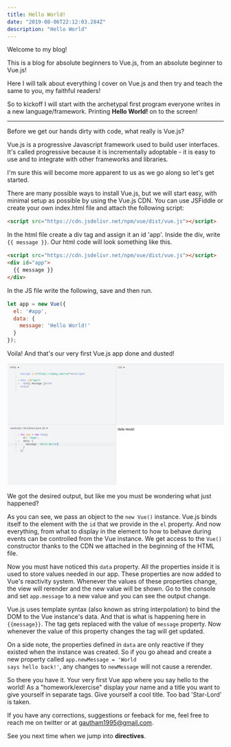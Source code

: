 ```yaml
---
title: Hello World!
date: "2019-08-06T22:12:03.284Z"
description: "Hello World"
---
```


Welcome to my blog!

This is a blog for absolute beginners to Vue.js, from an absolute beginner to Vue.js!

Here I will talk about everything I cover on Vue.js and then try and teach the same to you, my faithful readers!

So to kickoff I will start with the archetypal first program everyone writes in a new language/framework. Printing **Hello World!** on to the screen!

---

Before we get our hands dirty with code, what really is Vue.js?

Vue.js is a progressive Javascript framework used to build user interfaces. It's called progressive because it is incrementally adoptable - it is easy to use and to integrate with other frameworks and libraries.

I'm sure this will become more apparent to us as we go along so let's get started.

There are many possible ways to install Vue.js, but we will start easy, with minimal setup as possible by using the Vue.js CDN. You can use JSFiddle or create your own index.html file and attach the following script:

```html
<script src="https://cdn.jsdelivr.net/npm/vue/dist/vue.js"></script>
```

In the html file create a div tag and assign it an id 'app'. Inside the div, write <code>{{ message }}</code>. Our html code will look something like this.

```html
<script src="https://cdn.jsdelivr.net/npm/vue/dist/vue.js"></script>
<div id="app">
  {{ message }}
</div>
```

In the JS file write the following, save and then run.

```javascript
let app = new Vue({
  el: '#app',
  data: {
    message: 'Hello World!'
  }
});
```

Voila! And that's our very first Vue.js app done and dusted!

![Our very first app - Hello World!](./hello-world.jpg)

We got the desired output, but like me you must be wondering what just happened?

As you can see, we pass an object to the <code>new Vue()</code> instance. Vue.js binds itself to the element with the <code>id</code> that we provide in the <code>el</code> property. And now everything, from what to display in the element to how to behave during events can be controlled from the Vue instance. We get access to the <code>Vue()</code> constructor thanks to the CDN we attached in the beginning of the HTML file.

Now you must have noticed this <code>data</code> property. All the properties inside it is used to store values needed in our app. These properties are now added to Vue's reactivity system. Whenever the values of these properties change, the view will rerender and the new value will be shown. Go to the console and set <code>app.message</code> to a new value and you can see the output change.

Vue.js uses template syntax (also known as string interpolation) to bind the DOM to the Vue instance's data. And that is what is happening here in <code>{{message}}</code>. The tag gets replaced with the value of <code>message</code> property. Now whenever the value of this property changes the tag will get updated.

On a side note, the properties defined in <code>data</code> are only reactive if they existed when the instance was created. So if you go ahead and create a new property called <code>app.newMessage = 'World says hello back!'</code>, any changes to <code>newMessage</code> will not cause a rerender.

So there you have it. Your very first Vue app where you say hello to the world! As a "homework/exercise" display your name and a title you want to give yourself in separate tags. Give yourself a cool title. Too bad 'Star-Lord' is taken.

If you have any corrections, suggestions or feeback for me, feel free to reach me on twitter or at gautham1995@gmail.com.

See you next time when we jump into **directives**.